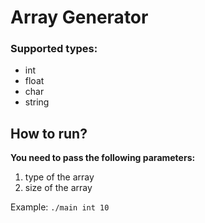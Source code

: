 # Array Generator
### Supported types: 
  * int
  * float
  * char
  * string

## How to run?
  **You need to pass the following parameters:**
  1. type of the array
  2. size of the array
   
  Example: `./main int 10`
